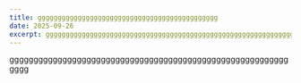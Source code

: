 ```yaml
---
title: ggggggggggggggggggggggggggggggggggggggggggggg
date: 2025-09-26
excerpt: ggggggggggggggggggggggggggggggggggggggggggggggggggggggggggggggggggggggggg
---
```

gggggggggggggggggggggggggggggggggggggggggggggggggggggggggggggg
